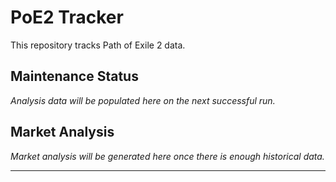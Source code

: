# PoE2 Tracker

This repository tracks Path of Exile 2 data.

## Maintenance Status

<!-- START_MAINTENANCE -->
*Analysis data will be populated here on the next successful run.*
<!-- END_MAINTENANCE -->

## Market Analysis

<!-- START_ANALYSIS -->
*Market analysis will be generated here once there is enough historical data.*
<!-- END_ANALYSIS -->

---

